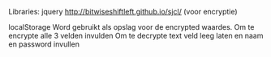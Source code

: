 Libraries:
jquery
http://bitwiseshiftleft.github.io/sjcl/ (voor encryptie)

localStorage Word gebruikt als opslag voor de encrypted waardes.
Om te encrypte alle 3 velden invulden
Om te decrypte text veld leeg laten en naam en password invullen
